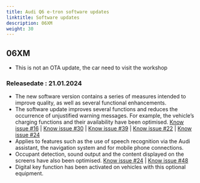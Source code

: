 ```yaml
---
title: Audi Q6 e-tron software updates
linktitle: Software updates
description: 06XM
weight: 30
---
```


## 06XM

- This is not an OTA update, the car need to visit the workshop

### Releasedate : 21.01.2024

- The new software version contains a series of measures intended to improve quality, as well as several functional enhancements.
- The software update improves several functions and reduces the occurrence of unjustified warning messages. For example, the vehicle’s charging functions and their availability have been optimised. [Know issue #16](https://github.com/electrichasgoneaudi/q6-e-tron/issues/16) | [Know issue #30](https://github.com/electrichasgoneaudi/q6-e-tron/issues/30) | [Know issue #39](https://github.com/electrichasgoneaudi/q6-e-tron/issues/39) | [Know issue #22](https://github.com/electrichasgoneaudi/q6-e-tron/issues/22) | [Know issue #24](https://github.com/electrichasgoneaudi/q6-e-tron/issues/24)
- Applies to features such as the use of speech recognition via the Audi assistant, the navigation system and for mobile phone connections.
- Occupant detection, sound output and the content displayed on the screens have also been optimised. [Know issue #24](https://github.com/electrichasgoneaudi/q6-e-tron/issues/24) | [Know issue #48](https://github.com/electrichasgoneaudi/q6-e-tron/issues/48)
- Digital key function has been activated on vehicles with this optional equipment.




